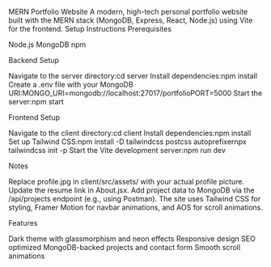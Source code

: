 MERN Portfolio Website
A modern, high-tech personal portfolio website built with the MERN stack (MongoDB, Express, React, Node.js) using Vite for the frontend.
Setup Instructions
Prerequisites

Node.js
MongoDB
npm

Backend Setup

Navigate to the server directory:cd server
Install dependencies:npm install
Create a .env file with your MongoDB URI:MONGO_URI=mongodb://localhost:27017/portfolioPORT=5000
Start the server:npm start

Frontend Setup

Navigate to the client directory:cd client
Install dependencies:npm install
Set up Tailwind CSS:npm install -D tailwindcss postcss autoprefixernpx tailwindcss init -p
Start the Vite development server:npm run dev

Notes

Replace profile.jpg in client/src/assets/ with your actual profile picture.
Update the resume link in About.jsx.
Add project data to MongoDB via the /api/projects endpoint (e.g., using Postman).
The site uses Tailwind CSS for styling, Framer Motion for navbar animations, and AOS for scroll animations.

Features

Dark theme with glassmorphism and neon effects
Responsive design
SEO optimized
MongoDB-backed projects and contact form
Smooth scroll animations
